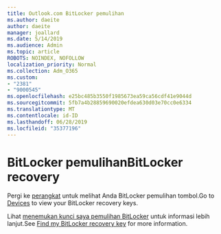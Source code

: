 ```yaml
---
title: Outlook.com BitLocker pemulihan
ms.author: daeite
author: daeite
manager: joallard
ms.date: 5/14/2019
ms.audience: Admin
ms.topic: article
ROBOTS: NOINDEX, NOFOLLOW
localization_priority: Normal
ms.collection: Adm_O365
ms.custom:
- "2381"
- "9000545"
ms.openlocfilehash: e25bc485b3550f1985673ea59ca56cdf41e9044d
ms.sourcegitcommit: 5fb7a4b28859690020efdea630d03e70cc0e6334
ms.translationtype: MT
ms.contentlocale: id-ID
ms.lasthandoff: 06/28/2019
ms.locfileid: "35377196"
---
```

# <a name="bitlocker-recovery"></a><span data-ttu-id="244c3-102">BitLocker pemulihan</span><span class="sxs-lookup"><span data-stu-id="244c3-102">BitLocker recovery</span></span>

<span data-ttu-id="244c3-103">Pergi ke [perangkat](https://account.microsoft.com/devices/recoverykey) untuk melihat Anda BitLocker pemulihan tombol.</span><span class="sxs-lookup"><span data-stu-id="244c3-103">Go to [Devices](https://account.microsoft.com/devices/recoverykey) to view your BitLocker recovery keys.</span></span>

<span data-ttu-id="244c3-104">Lihat [menemukan kunci saya pemulihan BitLocker](https://support.microsoft.com/help/4026181) untuk informasi lebih lanjut.</span><span class="sxs-lookup"><span data-stu-id="244c3-104">See [Find my BitLocker recovery key](https://support.microsoft.com/help/4026181) for more information.</span></span>